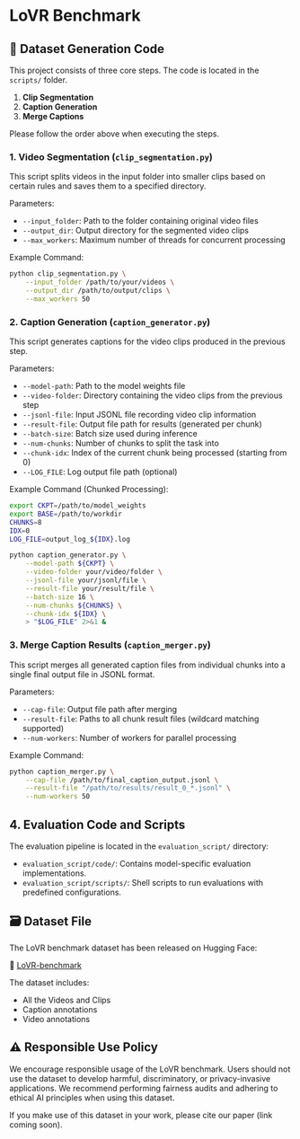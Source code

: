 # LoVR Benchmark

## 📁 Dataset Generation Code

This project consists of three core steps. The code is located in the `scripts/` folder.

1. **Clip Segmentation**
2. **Caption Generation**
3. **Merge Captions**

Please follow the order above when executing the steps.

### 1. Video Segmentation (`clip_segmentation.py`)

This script splits videos in the input folder into smaller clips based on certain rules and saves them to a specified directory.

Parameters:

- `--input_folder`: Path to the folder containing original video files  
- `--output_dir`: Output directory for the segmented video clips  
- `--max_workers`: Maximum number of threads for concurrent processing  

Example Command:

```bash
python clip_segmentation.py \
    --input_folder /path/to/your/videos \
    --output_dir /path/to/output/clips \
    --max_workers 50
```

### 2. Caption Generation (`caption_generator.py`)

This script generates captions for the video clips produced in the previous step.

Parameters:

- `--model-path`: Path to the model weights file  
- `--video-folder`: Directory containing the video clips from the previous step  
- `--jsonl-file`: Input JSONL file recording video clip information  
- `--result-file`: Output file path for results (generated per chunk)  
- `--batch-size`: Batch size used during inference  
- `--num-chunks`: Number of chunks to split the task into  
- `--chunk-idx`: Index of the current chunk being processed (starting from 0)  
- `--LOG_FILE`: Log output file path (optional)  

Example Command (Chunked Processing):

```bash
export CKPT=/path/to/model_weights
export BASE=/path/to/workdir
CHUNKS=8
IDX=0
LOG_FILE=output_log_${IDX}.log

python caption_generator.py \
    --model-path ${CKPT} \
    --video-folder your/video/folder \
    --jsonl-file your/jsonl/file \
    --result-file your/result/file \
    --batch-size 16 \
    --num-chunks ${CHUNKS} \
    --chunk-idx ${IDX} \
    > "$LOG_FILE" 2>&1 &
```

### 3. Merge Caption Results (`caption_merger.py`)

This script merges all generated caption files from individual chunks into a single final output file in JSONL format.

Parameters:

- `--cap-file`: Output file path after merging  
- `--result-file`: Paths to all chunk result files (wildcard matching supported)  
- `--num-workers`: Number of workers for parallel processing  

Example Command:

```bash
python caption_merger.py \
    --cap-file /path/to/final_caption_output.jsonl \
    --result-file "/path/to/results/result_0_*.jsonl" \
    --num-workers 50
```

## 4. Evaluation Code and Scripts

The evaluation pipeline is located in the `evaluation_script/` directory:

- `evaluation_script/code/`: Contains model-specific evaluation implementations.
- `evaluation_script/scripts/`: Shell scripts to run evaluations with predefined configurations.


## 🗃️ Dataset File

The LoVR benchmark dataset has been released on Hugging Face:

🔗 [LoVR-benchmark](https://huggingface.co/datasets/debugger123/LoVR-benchmark)

The dataset includes:
- All the Videos and Clips
- Caption annotations
- Video annotations


## ⚠️ Responsible Use Policy

We encourage responsible usage of the LoVR benchmark. Users should not use the dataset to develop harmful, discriminatory, or privacy-invasive applications. We recommend performing fairness audits and adhering to ethical AI principles when using this dataset.

If you make use of this dataset in your work, please cite our paper (link coming soon).
